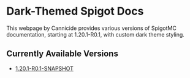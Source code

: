 # Dark-Themed Spigot Docs
This webpage by Cannicide provides various versions of SpigotMC documentation, starting at 1.20.1-R0.1, with custom dark theme styling.

## Currently Available Versions
- [1.20.1-R0.1-SNAPSHOT](https://spigot.cannicide.net/1.20.1)

